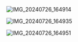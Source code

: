 ![IMG_20240726_164914](https://github.com/user-attachments/assets/2329851a-9d6e-4e45-a5e8-1ba1567a58fd)

![IMG_20240726_164935](https://github.com/user-attachments/assets/896ba895-427c-4641-b33f-5ef469e577ab)

![IMG_20240726_164951](https://github.com/user-attachments/assets/cf3f5652-7241-4bd6-90fe-c7d73711ec67)




